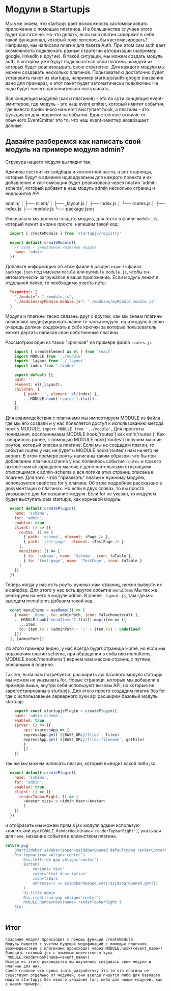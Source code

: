 # Модули в Startupjs
Мы уже знаем, что startupjs дает возможность кастомизировать приложение с помощью плагинов. И в большинстве случаев этого будет достаточно. Но что делать, если наш плагин содержит в себе такой функционал, который тоже хотелось бы кастомизировать? Например, мы написали плагин для пакета Auth. При этом сам auth дает возможность подключать разные стратегии авторизации (например, google, linkedIn и другие). В такой ситуации, мы можем создать модуль auth, в котором уже будут подключаться свои плагины, каждый из которых будет реализовывать свою стратегию. Для каждого модуля мы можем создавать несколько плагинов. Пользователю достаточно будет установить пакет из startupjs, например startupjs/auth-google (название дано для примера), и этот пакет будет автоматически подключен. Не надо будет ничего дополнительно настраивать.

Вся концепция модулей (как и плагинов) - это по сути концепция event-эмиттеров, где модуль - это наш event emitter, который имитит события, где вместо привычного нам emit выступает hook, а плагины - это функция on для подписки на события.
Единственное отличие от обычного EventEmitter это то, что наш event-эмиттер возвращает данные.

## Давайте разберемся как написать свой модуль на примере модуля admin?

Cтрукура нашего модуля выглядит так:

Админка состоит из сайдбара и контентной части, а вот старницы, которые будут в админке идивидуальны для каждого проекта и их добавление и кастомизация будет реализована через плагин 'admin-schema', который добавит в наш модуль admin несколько страниц и ендпоинтов API

admin/
│
├── client/
│ ├── _layout.js
│ ├── index.js
│ └── routes.js
│
├── index.js
├── module.js
└── package.json

Изначально мы должны создать модуль, для этого в файле `module.js`, который лежит в корне прокта, напишим такой код:

```js
  import { createModule } from 'startupjs/registry'

  export default createModule({
    // name - уникальное название модуля
    name: 'admin'
  })
```

Добавьте информацию об этом файле в раздел `exports` файла `package.json` под именем `module` или `myModule.module.js`, чтобы он автоматически загружался в ваше приложение. Если модуль лежит в отдельной папке, то необходимо учесть путь:

```json
  "exports": {
    "./module": "./module.js",
    "./modules/myModule.module.js": "./modules/myModule.module.js"
  }
```

Модули и плагины тесно связаны друг с другом, как мы знаем плагины позволяют модифицировать какие то части модуля, но и модуль в свою очередь должен содержать в себе крючки за которые пользователь может дергать написав свои собственные плагины

Рассмотрим один из таких "крючков" на примере файла `routes.js`

```js
    import { createElement as el } from 'react'
    import MODULE from '../module'
    import _layout from './_layout'
    import index from './index'

    export default [{
    path: '',
    element: el(_layout),
    children: [
        { path: '', element: el(index) },
        ...MODULE.hook('routes').flat()
    ]
    }]
```
Для взаимодействия с плагинами мы импортируем MODULE из файла , где мы его создали и у нас появляется доступ к использованию метода hook у MODULE.
`import MODULE from '../module'`,
Для простоты понимания, воспринимаем MODULE.hook('routes') как emit('routes').
Как говорилось ранее, с помощью MODULE.hook('routes') получим массив роутов, который описан в плагине. Если мы не создадим плагин, то события routes у нас не будет и MODULE.hook('routes') нам ничего не вернет.
В этом премере роуты написаны таким образом, что бы при добавлении плагина schema у нас появилось событие `routes` и при его вызове нам возвращался массив с дополнительными страницами относящимся к admin-schema и вся логика этих страниц описана в плагине.
Для того, чтоб "привязать" плагин к нужному модулю, используется свойство for у плагина. Об этом подробнее рассказано в документации о плагинах. Но если в двух словах, то вы просто указываете для for название модуля. Если for не указан, то модулем будет выступать сам startupjs, как корневой модуль.
```js
  export default createPlugin({
    name: 'schema',
    for: 'admin',
    enabled: true,
    client: () => ({
      routes: () => [
        { path: 'schema', element: <Page /> },
        { path: 'test-page', element: <TestPage /> }
      ],
      menuItems: () => [
        { to: 'schema', name: 'Schema', icon: faTable },
        { to: 'test-page', name: 'TestPage', icon: faTable }
      ]
    })
  })
```

Теперь когда у нас есть роуты нужных нам страниц, нужно вывести их в сайдбар. Для этого у нас есть другое событие `menuItems`
Мы так же реагируем на него в модуле admin.
В файле `_layout.js`, там где мы выводим menuItems добавим такой код
```js
  const menuItems = useMemo(() => [
    { name: 'Home', to: adminPath, icon: faTachometerAlt },
    ...MODULE.hook('menuItems').flat().map(item => ({
      ...item,
      to: item.to ? (adminPath + '/' + item.to) : undefined
    }))
  ], [adminPath])
```
Из этого примера видно, у нас всегда будет страница Home, но если мы подключим плагин schema, при обращении в событию menuItems, MODULE.hook('menuItems') вернем нам массив страниц с путями, описаными в плагине.

Так же, если нам потребуется расширить api базового модуля statrupjs мы можем не указывать for.
Новые страници, которые мы добавили в примере выше, внутри себя используют вызовы API, но которые не зарегестрированы в sturtupjs. Для этого просто создадим плагин без for где с использование серверного хуки api расширим базовый модуль startupjs
```js
    export const startupjsPlugin = createPlugin({
    name: 'admin-schema',
    enabled: true,
    server: () => ({
        api: expressApp => {
        expressApp.get(`${BASE_URL}/files`, files)
        expressApp.get(`${BASE_URL}/file/:filename`, getFile)
        }
        })
    })
```

так же мы можем написать плагин, который выводит какой либо jsx

```js
  export default createPlugin({
    name: 'schema',
    for: 'admin',
    enabled: true,
    client: () => ({
      renderTopbarRight: () => (
        <Avatar size='s'>Admin User</Avatar>
        )
    })
  })
```

и отобразить мы можем прям в jsx модуля админ использую клиентский хук `MODULE.RenderHook(name='renderTopbarRight')`, указывая для `name`, название события в клиенством плагине.
```js
return pug`
    SmartSidebar.sidebar($open=$sidebarOpened defaultOpen renderContent=renderSidebar)
    Div.topbar(row vAlign='center')
        Div.left(row gap vAlign='center')
        Button(
            variant='text'
            color='text-description'
            icon=faBars
            onPress=() => $sidebarOpened.set(!$sidebarOpened.get())
        )
        H1.title Admin
        Div.right(row gap vAlign='center')
        MODULE.RenderHook(name='renderTopbarRight')
    Slot
    `
```

## Итог
    Создание модуля происходит с помощь функции createModule.
    Модуль пишется с учетом будущих модификаций с помощью плагинов.
    Взаимодействие с плагинами происходит через MODULE.hook(<event_name>)
    Выводить готовый jsx с помощью клиентского хука `MODULE.RenderHook(name=<event_name>)
    Исходя из этого руководства вы научились создавать свои модули и плагины для них.
    Самое главное что нужно знать разработчку это то что плагины не существуют отдельно от модулей, они всегда пишутся либо для базового модуля startupjs без явного указания for, либо для новых модулей, как в нашем примере.

